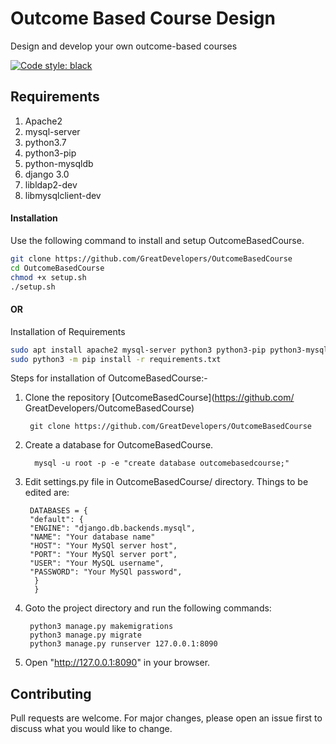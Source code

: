 Outcome Based Course Design
==========

Design and develop your own outcome-based courses

[![Code style: black](https://img.shields.io/badge/code%20style-black-000000.svg)](https://github.com/psf/black)

Requirements
------------


1. Apache2
1. mysql-server
1. python3.7
1. python3-pip
1. python-mysqldb
1. django 3.0
1. libldap2-dev
1. libmysqlclient-dev


#### Installation

Use the following command to install and setup OutcomeBasedCourse.

```bash
git clone https://github.com/GreatDevelopers/OutcomeBasedCourse
cd OutcomeBasedCourse
chmod +x setup.sh
./setup.sh
```

#### OR

Installation of Requirements

```bash
sudo apt install apache2 mysql-server python3 python3-pip python3-mysqldb libldap2-dev libmysqlclient-dev
sudo python3 -m pip install -r requirements.txt
```

Steps for installation of OutcomeBasedCourse:-

1. Clone the repository [OutcomeBasedCourse](https://github.com/      GreatDevelopers/OutcomeBasedCourse)

        git clone https://github.com/GreatDevelopers/OutcomeBasedCourse

1. Create a database for OutcomeBasedCourse.

         mysql -u root -p -e "create database outcomebasedcourse;"

1. Edit settings.py file in OutcomeBasedCourse/ directory. Things to be edited are:
   
        DATABASES = {
        "default": {
        "ENGINE": "django.db.backends.mysql",
        "NAME": "Your database name"
        "HOST": "Your MySQl server host",
        "PORT": "Your MySQl server port",
        "USER": "Your MySQL username",
        "PASSWORD": "Your MySQl password",
         } 
         } 

1. Goto the project directory and run the following commands:

        python3 manage.py makemigrations
        python3 manage.py migrate
        python3 manage.py runserver 127.0.0.1:8090

1. Open "http://127.0.0.1:8090" in your browser.
## Contributing
Pull requests are welcome. For major changes, please open an issue first to discuss what you would like to change.
